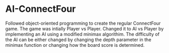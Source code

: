 # AI-ConnectFour

Followed object-oriented programming to create the regular ConnectFour game. The game was intially Player vs Player. 
Changed it to AI vs Player by implementing an AI using a modified minimax algorithim. The difficulty of the AI can be either changed by changing the depth parameter in
the minimax function or changing how the board score is determined. 
